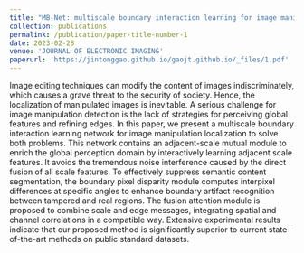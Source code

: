```yaml
---
title: "MB-Net: multiscale boundary interaction learning for image manipulation localization"
collection: publications
permalink: /publication/paper-title-number-1
date: 2023-02-28
venue: 'JOURNAL OF ELECTRONIC IMAGING'
paperurl: 'https://jintonggao.github.io/gaojt.github.io/_files/1.pdf'
---
```


Image editing techniques can modify the content of images indiscriminately, which causes a grave threat to the security of society. Hence, the localization of manipulated images is inevitable. A serious challenge for image manipulation detection is the lack of strategies for perceiving global features and refining edges. In this paper, we present a multiscale boundary interaction learning network for image manipulation localization to solve both problems. This network contains an adjacent-scale mutual module to enrich the global perception domain by interactively learning adjacent scale features. It avoids the tremendous noise interference caused by the direct fusion of all scale features. To effectively suppress semantic content segmentation, the boundary pixel disparity module computes interpixel differences at specific angles to enhance boundary artifact recognition between tampered and real regions. The fusion attention module is proposed to combine scale and edge messages, integrating spatial and channel correlations in a compatible way. Extensive experimental results indicate that our proposed method is significantly superior to current state-of-the-art methods on public standard datasets.
